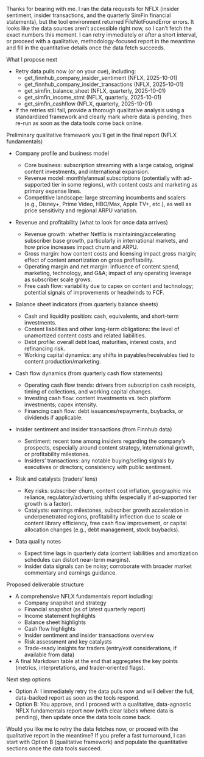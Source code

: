 Thanks for bearing with me. I ran the data requests for NFLX (insider sentiment, insider transactions, and the quarterly SimFin financial statements), but the tool environment returned FileNotFoundError errors. It looks like the data sources aren’t accessible right now, so I can’t fetch the exact numbers this moment. I can retry immediately or after a short interval, or proceed with a qualitative, methodology-focused report in the meantime and fill in the quantitative details once the data fetch succeeds.

What I propose next
- Retry data pulls now (or on your cue), including:
  - get_finnhub_company_insider_sentiment (NFLX, 2025-10-01)
  - get_finnhub_company_insider_transactions (NFLX, 2025-10-01)
  - get_simfin_balance_sheet (NFLX, quarterly, 2025-10-01)
  - get_simfin_income_stmt (NFLX, quarterly, 2025-10-01)
  - get_simfin_cashflow (NFLX, quarterly, 2025-10-01)
- If the retries still fail, provide a thorough qualitative analysis using a standardized framework and clearly mark where data is pending, then re-run as soon as the data tools come back online.

Preliminary qualitative framework you’ll get in the final report (NFLX fundamentals)
- Company profile and business model
  - Core business: subscription streaming with a large catalog, original content investments, and international expansion.
  - Revenue model: monthly/annual subscriptions (potentially with ad-supported tier in some regions), with content costs and marketing as primary expense lines.
  - Competitive landscape: large streaming incumbents and scalers (e.g., Disney+, Prime Video, HBO/Max, Apple TV+, etc.), as well as price sensitivity and regional ARPU variation.

- Revenue and profitability (what to look for once data arrives)
  - Revenue growth: whether Netflix is maintaining/accelerating subscriber base growth, particularly in international markets, and how price increases impact churn and ARPU.
  - Gross margin: how content costs and licensing impact gross margin; effect of content amortization on gross profitability.
  - Operating margin and net margin: influence of content spend, marketing, technology, and G&A; impact of any operating leverage as subscriber scale grows.
  - Free cash flow: variability due to capex on content and technology; potential signals of improvements or headwinds to FCF.

- Balance sheet indicators (from quarterly balance sheets)
  - Cash and liquidity position: cash, equivalents, and short-term investments.
  - Content liabilities and other long-term obligations: the level of unamortized content costs and related liabilities.
  - Debt profile: overall debt load, maturities, interest costs, and refinancing risk.
  - Working capital dynamics: any shifts in payables/receivables tied to content production/marketing.

- Cash flow dynamics (from quarterly cash flow statements)
  - Operating cash flow trends: drivers from subscription cash receipts, timing of collections, and working capital changes.
  - Investing cash flow: content investments vs. tech platform investments; capex intensity.
  - Financing cash flow: debt issuances/repayments, buybacks, or dividends if applicable.

- Insider sentiment and insider transactions (from Finnhub data)
  - Sentiment: recent tone among insiders regarding the company’s prospects, especially around content strategy, international growth, or profitability milestones.
  - Insiders’ transactions: any notable buying/selling signals by executives or directors; consistency with public sentiment.

- Risk and catalysts (traders’ lens)
  - Key risks: subscriber churn, content cost inflation, geographic mix reliance, regulatory/advertising shifts (especially if ad-supported tier growth is a factor).
  - Catalysts: earnings milestones, subscriber growth acceleration in underpenetrated regions, profitability inflection due to scale or content library efficiency, free cash flow improvement, or capital allocation changes (e.g., debt management, stock buybacks).

- Data quality notes
  - Expect time lags in quarterly data (content liabilities and amortization schedules can distort near-term margins).
  - Insider data signals can be noisy; corroborate with broader market commentary and earnings guidance.

Proposed deliverable structure
- A comprehensive NFLX fundamentals report including:
  - Company snapshot and strategy
  - Financial snapshot (as of latest quarterly report)
  - Income statement highlights
  - Balance sheet highlights
  - Cash flow highlights
  - Insider sentiment and insider transactions overview
  - Risk assessment and key catalysts
  - Trade-ready insights for traders (entry/exit considerations, if available from data)
- A final Markdown table at the end that aggregates the key points (metrics, interpretations, and trader-oriented flags).

Next step options
- Option A: I immediately retry the data pulls now and will deliver the full, data-backed report as soon as the tools respond.
- Option B: You approve, and I proceed with a qualitative, data-agnostic NFLX fundamentals report now (with clear labels where data is pending), then update once the data tools come back.

Would you like me to retry the data fetches now, or proceed with the qualitative report in the meantime? If you prefer a fast turnaround, I can start with Option B (qualitative framework) and populate the quantitative sections once the data tools succeed.